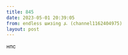 ```yaml
---
title: 845
date: 2023-05-01 20:39:05
from: endless шизing ⍼ (channel1162404975)
layout: post
---
```


нпс
